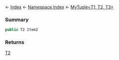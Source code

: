 ← [Index](Api-Index) ← [Namespace Index](Namespace-Index) ← [MyTuple<T1, T2, T3>](VRage.MyTuple`3)

### Summary

```csharp
public T2 Item2
```

### Returns

[T2]()

